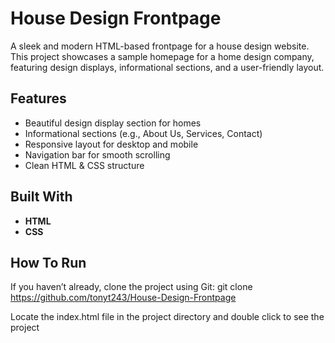 # House Design Frontpage

A sleek and modern HTML-based frontpage for a house design website. This project showcases a sample homepage for a home design company, featuring design displays, informational sections, and a user-friendly layout.

##  Features

-  Beautiful design display section for homes
-  Informational sections (e.g., About Us, Services, Contact)
-  Responsive layout for desktop and mobile
-  Navigation bar for smooth scrolling
-  Clean HTML & CSS structure

##  Built With

- **HTML**
- **CSS**

##  How To Run

If you haven’t already, clone the project using Git: 
git clone https://github.com/tonyt243/House-Design-Frontpage

Locate the index.html file in the project directory and double click to see the project


